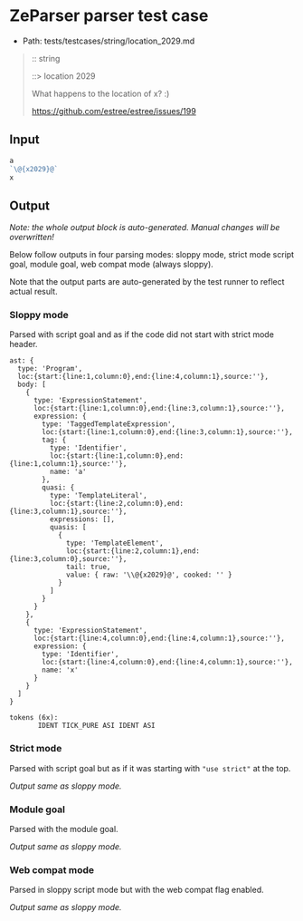 # ZeParser parser test case

- Path: tests/testcases/string/location_2029.md

> :: string
>
> ::> location 2029
>
> What happens to the location of x? :)
>
> https://github.com/estree/estree/issues/199

## Input

`````js
a
`\@{x2029}@`
x
`````

## Output

_Note: the whole output block is auto-generated. Manual changes will be overwritten!_

Below follow outputs in four parsing modes: sloppy mode, strict mode script goal, module goal, web compat mode (always sloppy).

Note that the output parts are auto-generated by the test runner to reflect actual result.

### Sloppy mode

Parsed with script goal and as if the code did not start with strict mode header.

`````
ast: {
  type: 'Program',
  loc:{start:{line:1,column:0},end:{line:4,column:1},source:''},
  body: [
    {
      type: 'ExpressionStatement',
      loc:{start:{line:1,column:0},end:{line:3,column:1},source:''},
      expression: {
        type: 'TaggedTemplateExpression',
        loc:{start:{line:1,column:0},end:{line:3,column:1},source:''},
        tag: {
          type: 'Identifier',
          loc:{start:{line:1,column:0},end:{line:1,column:1},source:''},
          name: 'a'
        },
        quasi: {
          type: 'TemplateLiteral',
          loc:{start:{line:2,column:0},end:{line:3,column:1},source:''},
          expressions: [],
          quasis: [
            {
              type: 'TemplateElement',
              loc:{start:{line:2,column:1},end:{line:3,column:0},source:''},
              tail: true,
              value: { raw: '\\@{x2029}@', cooked: '' }
            }
          ]
        }
      }
    },
    {
      type: 'ExpressionStatement',
      loc:{start:{line:4,column:0},end:{line:4,column:1},source:''},
      expression: {
        type: 'Identifier',
        loc:{start:{line:4,column:0},end:{line:4,column:1},source:''},
        name: 'x'
      }
    }
  ]
}

tokens (6x):
       IDENT TICK_PURE ASI IDENT ASI
`````

### Strict mode

Parsed with script goal but as if it was starting with `"use strict"` at the top.

_Output same as sloppy mode._

### Module goal

Parsed with the module goal.

_Output same as sloppy mode._

### Web compat mode

Parsed in sloppy script mode but with the web compat flag enabled.

_Output same as sloppy mode._

